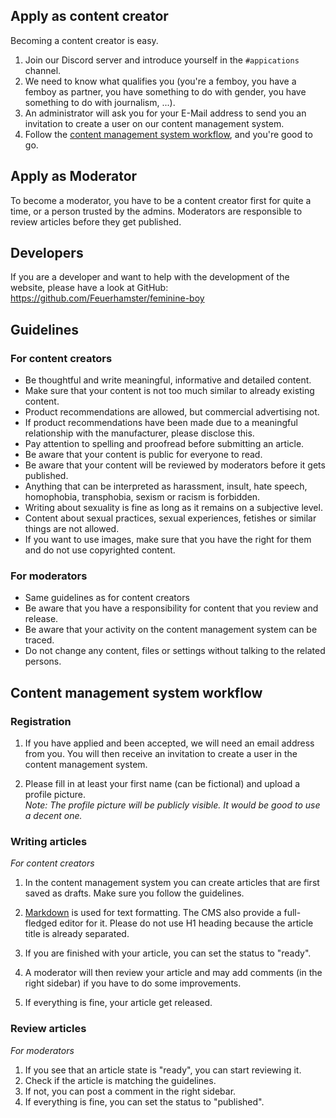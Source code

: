 ## Apply as content creator
Becoming a content creator is easy.

1. Join our Discord server and introduce yourself in the `#appications` channel.
2. We need to know what qualifies you (you're a femboy, you have a femboy as partner, you have something to do with gender, you have something to do with journalism, ...).
3. An administrator will ask you for your E-Mail address to send you an invitation to create a user on our content management system.
3. Follow the [content management system workflow](#content-management-system-workflow), and you're good to go.

## Apply as Moderator
To become a moderator, you have to be a content creator first for quite a time, or a person trusted by the admins.
Moderators are responsible to review articles before they get published.

## Developers
If you are a developer and want to help with the development of the website, please have a look at GitHub:
https://github.com/Feuerhamster/feminine-boy

## Guidelines
### For content creators
- Be thoughtful and write meaningful, informative and detailed content.
- Make sure that your content is not too much similar to already existing content.
- Product recommendations are allowed, but commercial advertising not.
- If product recommendations have been made due to a meaningful relationship with the manufacturer, please disclose this.
- Pay attention to spelling and proofread before submitting an article.
- Be aware that your content is public for everyone to read.
- Be aware that your content will be reviewed by moderators before it gets published.
- Anything that can be interpreted as harassment, insult, hate speech, homophobia, transphobia, sexism or racism is forbidden.
- Writing about sexuality is fine as long as it remains on a subjective level.
- Content about sexual practices, sexual experiences, fetishes or similar things are not allowed.
- If you want to use images, make sure that you have the right for them and do not use copyrighted content.

### For moderators
- Same guidelines as for content creators
- Be aware that you have a responsibility for content that you review and release.
- Be aware that your activity on the content management system can be traced.
- Do not change any content, files or settings without talking to the related persons.

## Content management system workflow

### Registration
1. If you have applied and been accepted, we will need an email address from you.
   You will then receive an invitation to create a user in the content management system.

2. Please fill in at least your first name (can be fictional) and upload a profile picture.  
   *Note: The profile picture will be publicly visible. It would be good to use a decent one.*
   
### Writing articles
*For content creators*

1. In the content management system you can create articles that are first saved as drafts.
   Make sure you follow the guidelines.
2. [Markdown](https://www.markdownguide.org/cheat-sheet/) is used for text formatting.
   The CMS also provide a full-fledged editor for it.
   Please do not use H1 heading because the article title is already separated.
   
3. If you are finished with your article, you can set the status to "ready".
4. A moderator will then review your article and may add comments (in the right sidebar) if you have to do some improvements.
5. If everything is fine, your article get released.

### Review articles
*For moderators*

1. If you see that an article state is "ready", you can start reviewing it.
2. Check if the article is matching the guidelines.
3. If not, you can post a comment in the right sidebar.
4. If everything is fine, you can set the status to "published".
